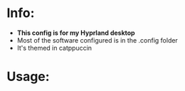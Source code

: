# Info:
- **This config is for my Hyprland desktop**
- Most of the software configured is in the .config folder
- It's themed in catppuccin


# Usage:


